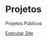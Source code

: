 # Projetos
 Projetos Públicos

 <a href="https://erickviniciuss.github.io/Projetos/HTML-CSS/Site_android/Android.html">Executar Site</a>
